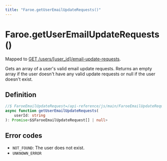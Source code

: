 ```yaml
---
title: "Faroe.getUserEmailUpdateRequests()"
---
```


# Faroe.getUserEmailUpdateRequests()

Mapped to [GET /users/\[user_id\]/email-update-requests](/api-reference/rest/endpoints/get_users_userid_email-update-requests).

Gets an array of a user's valid email update requests. Returns an empty array if the user doesn't have any valid update requests or null if the user doesn't exist.

## Definition

```ts
//$ FaroeEmailUpdateRequest=/api-reference/js/main/FaroeEmailUpdateRequest
async function getUserEmailUpdateRequests(
    userId: string
): Promise<$$FaroeEmailUpdateRequest[] | null>
```
## Error codes

- `NOT_FOUND`: The user does not exist.
- `UNKNOWN_ERROR`

